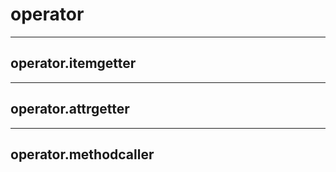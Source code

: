 # operator

---

## operator.itemgetter

---

## operator.attrgetter

---

## operator.methodcaller

